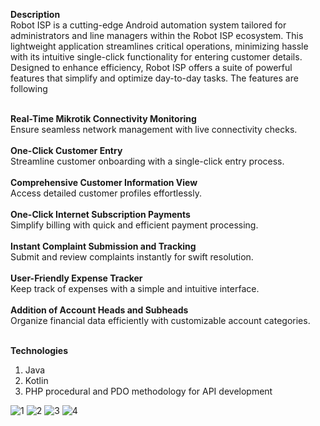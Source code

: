 <b>Description</b><br>
Robot ISP is a cutting-edge Android automation system tailored for administrators and line managers within the Robot ISP ecosystem. This lightweight application streamlines critical operations, minimizing hassle with its intuitive single-click functionality for entering customer details. Designed to enhance efficiency, Robot ISP offers a suite of powerful features that simplify and optimize day-to-day tasks. The features are following <br><br>

<b>Real-Time Mikrotik Connectivity Monitoring</b></br>
    Ensure seamless network management with live connectivity checks.
    </br></br>
<b>One-Click Customer Entry</b></br>
    Streamline customer onboarding with a single-click entry process.
</br></br>
<b>Comprehensive Customer Information View</b></br>
    Access detailed customer profiles effortlessly.
</br></br>
<b>One-Click Internet Subscription Payments</b></br>
    Simplify billing with quick and efficient payment processing.
</br></br>
<b>Instant Complaint Submission and Tracking</b></br>
    Submit and review complaints instantly for swift resolution.
</br></br>
<b>User-Friendly Expense Tracker</b></br>
    Keep track of expenses with a simple and intuitive interface.
</br></br>
<b>Addition of Account Heads and Subheads</b></br>
    Organize financial data efficiently with customizable account categories.
   <br><br>
   
<b>Technologies</b>
1. Java
2. Kotlin
3. PHP procedural and PDO methodology for API development
   </br>

![1](https://github.com/user-attachments/assets/d3348280-6901-4639-905d-9c45891d0454) ![2](https://github.com/user-attachments/assets/03b1b590-055e-4cb8-97d9-1acc309a5010) ![3](https://github.com/user-attachments/assets/a34310ef-886b-4f45-a0c6-cc9ff0bffafb) ![4](https://github.com/user-attachments/assets/1eea3e90-a27d-45d5-b8a6-852e8869db8f) 




